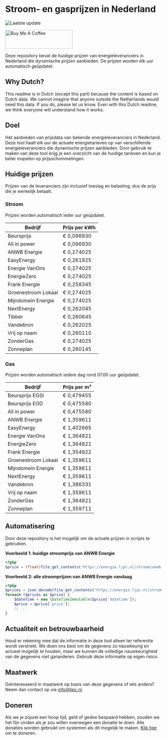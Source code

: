 # Stroom- en gasprijzen in Nederland

![Laatste update](https://img.shields.io/badge/laatste%20update-2025--01--24%2009%3A00%20CET-brightgreen)

<a href="https://www.buymeacoffee.com/Lars-" target="_blank"><img src="https://cdn.buymeacoffee.com/buttons/v2/default-orange.png" alt="Buy Me A Coffee" height="60" style="height: 60px !important;width: 217px !important;" ></a>

Deze repository bevat de huidige prijzen van energieleveranciers in Nederland die dynamische prijzen aanbieden. De prijzen worden elk uur automatisch geüpdatet.

## Why Dutch?

This readme is in Dutch (except this part) because the content is based on Dutch data. We cannot imagine that anyone outside the Netherlands would need this data. If you do, please let us know. Even with this Dutch readme, we think
everyone will understand how it works.

## Doel

Het aanbieden van prijsdata van bekende energieleveranciers in Nederland. Deze tool haalt elk uur de actuele energietarieven op van verschillende energieleveranciers die dynamische prijzen aanbieden. Door gebruik te maken van deze tool
krijg je een overzicht van de huidige tarieven en kun je beter inspelen op prijsschommelingen.

## Huidige prijzen

Prijzen van de leveranciers zijn inclusief toeslag en belasting, dus de prijs die je werkelijk betaalt.

### Stroom

Prijzen worden automatisch ieder uur geüpdatet.

 Bedrijf | Prijs per kWh 
---------|---------------
Beursprijs | € 0,096930
All in power | € 0,096930
ANWB Energie | € 0,274025
EasyEnergy | € 0,261925
Energie VanOns | € 0,274025
EnergieZero | € 0,274025
Frank Energie | € 0,258345
Groenestroom Lokaal | € 0,274025
Mijndomein Energie | € 0,274025
NextEnergy | € 0,262045
Tibber | € 0,260645
Vandebron | € 0,262025
Vrij op naam | € 0,260110
ZonderGas | € 0,274025
Zonneplan | € 0,260145


### Gas

Prijzen worden automatisch iedere dag rond 07.00 uur geüpdatet.

 Bedrijf | Prijs per m³ 
---------|--------------
Beursprijs EGSI | € 0,479455
Beursprijs EOD | € 0,475580
All in power | € 0,475580
ANWB Energie | € 1,359611
EasyEnergy | € 1,402665
Energie VanOns | € 1,364821
EnergieZero | € 1,364821
Frank Energie | € 1,354922
Groenestroom Lokaal | € 1,359611
Mijndomein Energie | € 1,359611
NextEnergy | € 1,359611
Vandebron | € 1,386331
Vrij op naam | € 1,359611
ZonderGas | € 1,364821
Zonneplan | € 1,359711


## Automatisering

Door deze repository is het mogelijk om de actuele prijzen in scripts te gebruiken.

**Voorbeeld 1: huidige stroomprijs van ANWB Energie**

```php
<?php
$price = (float)file_get_contents('https://energie.ljpc.nl/stroom/anwb-energie-nu.txt');

```

**Voorbeeld 2: alle stroomprijzen van ANWB Energie vandaag**

```php
<?php
$prices = json_decode(file_get_contents('https://energie.ljpc.nl/stroom/all-in-power-vandaag.json'),true);
foreach ($prices as $price) {
    $dateTime = new \DateTimeImmutable($price['datetime']);
    $price = $price['price'];
    // ...
}
```

## Actualiteit en betrouwbaarheid

Houd er rekening mee dat de informatie in deze tool alleen ter referentie wordt verstrekt. We doen ons best om de gegevens zo nauwkeurig en actueel mogelijk te houden, maar we kunnen de volledige nauwkeurigheid van de gegevens niet
garanderen. Gebruik deze informatie op eigen risico.

## Maatwerk

Geïnteresseerd in maatwerk op basis van deze gegevens of iets anders? Neem dan contact op
via [info@ljpc.nl](mailto:info@ljpc.nl?subject=Energie%20prijzen).

## Doneren

Als we je zojuist een hoop tijd, geld of gedoe bespaard hebben, zouden we het fijn vinden als je zou willen overwegen een
donatie te doen. Alle donaties worden gebruikt om systemen als dit mogelijk te
maken. [Klik hier](https://www.buymeacoffee.com/Lars-) om te doneren.
